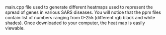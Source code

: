 main.cpp file used to generate different heatmaps used to represent the spread of genes in various SARS diseases. You will notice that the ppm files contain list of numbers ranging from 0-255 (different rgb black and white shades). Once downloaded to your computer, the heat map is easily viewable. 
